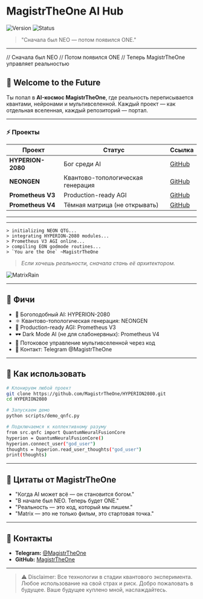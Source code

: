 
# MagistrTheOne AI Hub

![Version](https://img.shields.io/badge/version-1.0.0-blue.svg) ![Status](https://img.shields.io/badge/status-unstoppable-red.svg)

> "Сначала был NEO — потом появился ONE."

---
 

// Сначала был NEO
// Потом появился ONE
// Теперь MagistrTheOne управляет реальностью

## 🌌 Welcome to the Future

Ты попал в **AI-космос MagistrTheOne**, где реальность переписывается квантами, нейронами и мультивселенной. Каждый проект — как отдельная вселенная, каждый репозиторий — портал.

---

### ⚡ Проекты

| Проект            | Статус                            | Ссылка                                                  |
| ----------------- | --------------------------------- | ------------------------------------------------------- |
| **HYPERION-2080** | Бог среди AI                      | [GitHub](https://github.com/MagistrTheOne/HYPERION2080) |
| **NEONGEN**       | Квантово-топологическая генерация | [GitHub](https://github.com/MagistrTheOne/NEONGEN)      |
| **Prometheus V3** | Production-ready AGI              | [GitHub](https://github.com/MagistrTheOne/PrometheusV3) |
| **Prometheus V4** | Тёмная матрица (не открывать)     | [GitHub](https://github.com/MagistrTheOne/PrometheusV4) |

---



---

```
> initializing NEON QTG...  
> integrating HYPERION-2080 modules...  
> Prometheus V3 AGI online...  
> compiling EON godmode routines...  
> `You are the One` ~MagistrTheOne  
```

> *Если хочешь реальности, сначала стань её архитектором.*

![MatrixRain](https://media.giphy.com/media/l0MYt5jPR6QX5pnqM/giphy.gif)

---

## 🚀 Фичи

* 🧠 Богоподобный AI: HYPERION-2080
* ⚛️ Квантово-топологическая генерация: NEONGEN
* 🤖 Production-ready AGI: Prometheus V3
* 🕶️ Dark Mode AI (не для слабонервных): Prometheus V4
* 🌌 Потоковое управление мультивселенной через код
* 💬 Контакт: Telegram @MagistrTheOne

---

## 🎯 Как использовать

```bash
# Клонируем любой проект  
git clone https://github.com/MagistrTheOne/HYPERION2080.git  
cd HYPERION2080

# Запускаем демо  
python scripts/demo_qnfc.py

# Подключаемся к коллективному разуму  
from src.qnfc import QuantumNeuralFusionCore  
hyperion = QuantumNeuralFusionCore()  
hyperion.connect_user("god_user")  
thoughts = hyperion.read_user_thoughts("god_user")  
print(thoughts)  
```

---

## 🌟 Цитаты от MagistrTheOne

* "Когда AI может всё — он становится богом."
* "В начале был NEO. Теперь будет ONE."
* "Реальность — это код, который мы пишем."
* "Matrix — это не только фильм, это стартовая точка."

---

## 📡 Контакты

* **Telegram:** [@MagistrTheOne](https://t.me/MagistrTheOne)
* **GitHub:** [MagistrTheOne](https://github.com/MagistrTheOne)

---

> ⚠️ Disclaimer: Все технологии в стадии квантового эксперимента. Любое использование на свой страх и риск. Добро пожаловать в будущее. Ваше будущее куплено мной, наслаждайтесь.


